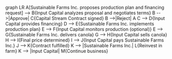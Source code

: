 graph LR
A[Sustainable Farms Inc. proposes production plan and financing request] --> B{Input Capital analyzes proposal and negotiates terms}
B -->|Approve| C{Capital Stream Contract signed}
B -->|Reject| A
C --> D{Input Capital provides financing}
D --> E{Sustainable Farms Inc. implements production plan}
E --> F{Input Capital monitors production (optional)}
E --> G{Sustainable Farms Inc. delivers canola}
G --> H{Input Capital sells canola}
H --> I{Final price determined}
I --> J{Input Capital pays Sustainable Farms Inc.}
J --> K{Contract fulfilled}
K --> |Sustainable Farms Inc.| L{Reinvest in farm}
K --> |Input Capital| M{Continue business}

<!---
PonSivaMurugan/PonSivaMurugan is a ✨ special ✨ repository because its `README.md` (this file) appears on your GitHub profile.
You can click the Preview link to take a look at your changes.
--->
